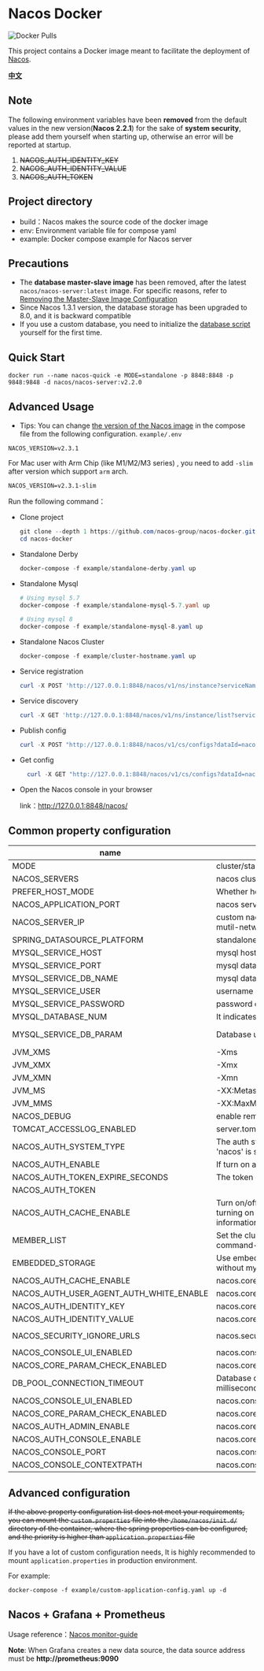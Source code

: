# Nacos Docker

![Docker Pulls](https://img.shields.io/docker/pulls/nacos/nacos-server.svg?maxAge=60480)

This project contains a Docker image meant to facilitate the deployment of [Nacos](https://github.com/alibaba/nacos).

[**中文**](README_ZH.md)

## Note

The following environment variables have been **removed** from the default values in the new version(**Nacos 2.2.1**)
for the sake of **system security**, please add them yourself when starting up, otherwise an error will be reported at
startup.

1. ~~NACOS_AUTH_IDENTITY_KEY~~
2. ~~NACOS_AUTH_IDENTITY_VALUE~~
3. ~~NACOS_AUTH_TOKEN~~

## Project directory

* build：Nacos makes the source code of the docker image
* env: Environment variable file for compose yaml
* example: Docker compose example for Nacos server

## Precautions

* The **database master-slave image** has been removed, after the latest `nacos/nacos-server:latest` image. For specific
  reasons, refer
  to [Removing the Master-Slave Image Configuration](https://github.com/nacos-group/nacos-docker/wiki/%E7%A7%BB%E9%99%A4%E6%95%B0%E6%8D%AE%E5%BA%93%E4%B8%BB%E4%BB%8E%E9%95%9C%E5%83%8F%E9%85%8D%E7%BD%AE)
* Since Nacos 1.3.1 version, the database storage has been upgraded to 8.0, and it is backward compatible
* If you use a custom database, you need to initialize
  the [database script](https://github.com/alibaba/nacos/blob/master/distribution/conf/mysql-schema.sql) yourself for
  the first time.

## Quick Start

```shell
docker run --name nacos-quick -e MODE=standalone -p 8848:8848 -p 9848:9848 -d nacos/nacos-server:v2.2.0
```

## Advanced Usage

* Tips: You can change [the version of the Nacos image](https://hub.docker.com/r/nacos/nacos-server/tags) in the compose
  file from the following configuration.
  `example/.env`

```dotenv
NACOS_VERSION=v2.3.1
```

For Mac user with Arm Chip (like M1/M2/M3 series) , you need to add `-slim` after version which support `arm` arch.

```dotenv
NACOS_VERSION=v2.3.1-slim
```

Run the following command：

* Clone project

  ```powershell
  git clone --depth 1 https://github.com/nacos-group/nacos-docker.git
  cd nacos-docker
  ```


* Standalone Derby

  ```powershell
  docker-compose -f example/standalone-derby.yaml up
  ```
* Standalone Mysql

  ```powershell
  # Using mysql 5.7
  docker-compose -f example/standalone-mysql-5.7.yaml up

  # Using mysql 8
  docker-compose -f example/standalone-mysql-8.yaml up
  ```

* Standalone Nacos Cluster

  ```powershell
  docker-compose -f example/cluster-hostname.yaml up 
  ```


* Service registration

  ```powershell
  curl -X POST 'http://127.0.0.1:8848/nacos/v1/ns/instance?serviceName=nacos.naming.serviceName&ip=20.18.7.10&port=8080'

  ```

* Service discovery

    ```powershell
    curl -X GET 'http://127.0.0.1:8848/nacos/v1/ns/instance/list?serviceName=nacos.naming.serviceName'
    ```

* Publish config

  ```powershell
  curl -X POST "http://127.0.0.1:8848/nacos/v1/cs/configs?dataId=nacos.cfg.dataId&group=test&content=helloWorld"
  ```

* Get config

  ```powershell
    curl -X GET "http://127.0.0.1:8848/nacos/v1/cs/configs?dataId=nacos.cfg.dataId&group=test"
  ```


* Open the Nacos console in your browser

  link：http://127.0.0.1:8848/nacos/

## Common property configuration

| name                                    | description                                                                                                                       | option                                                                                                                                                                                |
|-----------------------------------------|-----------------------------------------------------------------------------------------------------------------------------------|---------------------------------------------------------------------------------------------------------------------------------------------------------------------------------------|
| MODE                                    | cluster/standalone                                                                                                                | cluster/standalone default **cluster**                                                                                                                                                |
| NACOS_SERVERS                           | nacos cluster address                                                                                                             | eg. ip1:port1 ip2:port2 ip3:port3                                                                                                                                                     |
| PREFER_HOST_MODE                        | Whether hostname are supported                                                                                                    | hostname/ip default **ip**                                                                                                                                                            |
| NACOS_APPLICATION_PORT                  | nacos server port                                                                                                                 | default **8848**                                                                                                                                                                      |
| NACOS_SERVER_IP                         | custom nacos server ip when network was mutil-network                                                                             |                                                                                                                                                                                       |
| SPRING_DATASOURCE_PLATFORM              | standalone support mysql                                                                                                          | mysql / empty default empty                                                                                                                                                           |
| MYSQL_SERVICE_HOST                      | mysql  host                                                                                                                       |                                                                                                                                                                                       |
| MYSQL_SERVICE_PORT                      | mysql  database port                                                                                                              | default : **3306**                                                                                                                                                                    |
| MYSQL_SERVICE_DB_NAME                   | mysql  database name                                                                                                              |                                                                                                                                                                                       |
| MYSQL_SERVICE_USER                      | username of  database                                                                                                             |                                                                                                                                                                                       |
| MYSQL_SERVICE_PASSWORD                  | password of  database                                                                                                             |                                                                                                                                                                                       |
| MYSQL_DATABASE_NUM                      | It indicates the number of database                                                                                               | default :**1**                                                                                                                                                                        |
| MYSQL_SERVICE_DB_PARAM                  | Database url parameter                                                                                                            | default :**characterEncoding=utf8&connectTimeout=1000&socketTimeout=3000&autoReconnect=true&useSSL=false**                                                                            |
| JVM_XMS                                 | -Xms                                                                                                                              | default :1g                                                                                                                                                                           |
| JVM_XMX                                 | -Xmx                                                                                                                              | default :1g                                                                                                                                                                           |
| JVM_XMN                                 | -Xmn                                                                                                                              | default :512m                                                                                                                                                                         |
| JVM_MS                                  | -XX:MetaspaceSize                                                                                                                 | default :128m                                                                                                                                                                         |
| JVM_MMS                                 | -XX:MaxMetaspaceSize                                                                                                              | default :320m                                                                                                                                                                         |
| NACOS_DEBUG                             | enable remote debug                                                                                                               | y/n default :n                                                                                                                                                                        |
| TOMCAT_ACCESSLOG_ENABLED                | server.tomcat.accesslog.enabled                                                                                                   | default :false                                                                                                                                                                        |
| NACOS_AUTH_SYSTEM_TYPE                  | The auth system to use, currently only 'nacos' is supported                                                                       | default :nacos                                                                                                                                                                        |
| NACOS_AUTH_ENABLE                       | If turn on auth system                                                                                                            | default :false                                                                                                                                                                        |
| NACOS_AUTH_TOKEN_EXPIRE_SECONDS         | The token expiration in seconds                                                                                                   | default :18000                                                                                                                                                                        |
| NACOS_AUTH_TOKEN                        |                                                                                                                                   | `Note: It is removed from Nacos 2.2.1`                                                                                                                                                |
| NACOS_AUTH_CACHE_ENABLE                 | Turn on/off caching of auth information. By turning on this switch, the update of auth information would have a 15 seconds delay. | default : false                                                                                                                                                                       |
| MEMBER_LIST                             | Set the cluster list with a configuration file or command-line argument                                                           | eg:192.168.16.101:8847?raft_port=8807,192.168.16.101?raft_port=8808,192.168.16.101:8849?raft_port=8809                                                                                |
| EMBEDDED_STORAGE                        | Use embedded storage in cluster mode without mysql                                                                                | `embedded` default : none                                                                                                                                                             |
| NACOS_AUTH_CACHE_ENABLE                 | nacos.core.auth.caching.enabled                                                                                                   | default : false                                                                                                                                                                       |
| NACOS_AUTH_USER_AGENT_AUTH_WHITE_ENABLE | nacos.core.auth.enable.userAgentAuthWhite                                                                                         | default : false                                                                                                                                                                       |
| NACOS_AUTH_IDENTITY_KEY                 | nacos.core.auth.server.identity.key                                                                                               | `Note: It is removed from Nacos 2.2.1`                                                                                                                                                |
| NACOS_AUTH_IDENTITY_VALUE               | nacos.core.auth.server.identity.value                                                                                             | `Note: It is removed from Nacos 2.2.1`                                                                                                                                                |
| NACOS_SECURITY_IGNORE_URLS              | nacos.security.ignore.urls                                                                                                        | default : `/,/error,/**/*.css,/**/*.js,/**/*.html,/**/*.map,/**/*.svg,/**/*.png,/**/*.ico,/console-fe/public/**,/v1/auth/**,/v1/console/health/**,/actuator/**,/v1/console/server/**` |
| NACOS_CONSOLE_UI_ENABLED                | nacos.console.ui.enabled                                                                                                          | default : `true`                                                                                                                                                                      |
| NACOS_CORE_PARAM_CHECK_ENABLED          | nacos.core.param.check.enabled                                                                                                    | default : `true`                                                                                                                                                                      |
| DB_POOL_CONNECTION_TIMEOUT              | Database connection pool timeout in milliseconds                                                                                  | default : **30000**                                                                                                                                                                   |
| NACOS_CONSOLE_UI_ENABLED                | nacos.console.ui.enabled                                                                                                          | default : `true`                                                                                                                                                                      |
| NACOS_CORE_PARAM_CHECK_ENABLED          | nacos.core.param.check.enabled                                                                                                    | default : `true`                                                                                                                                                                      |
| NACOS_AUTH_ADMIN_ENABLE                 | nacos.core.auth.admin.enable                                                                                                      | default : `true`                                                                                                                                                                      |
| NACOS_AUTH_CONSOLE_ENABLE               | nacos.core.auth.console.enable                                                                                                    | default : `true`                                                                                                                                                                      |                                                                                                                                                                                       |
| NACOS_CONSOLE_PORT                      | nacos.console.port                                                                                                                | default : `8080`                                                                                                                                                                      |
| NACOS_CONSOLE_CONTEXTPATH               | nacos.console.contextPath                                                                                                         | default : ``                                                                                                                                                                          |

## Advanced configuration

~~If the above property configuration list does not meet your requirements, you can mount the `custom.properties` file
into the `/home/nacos/init.d/` directory of the container, where the spring properties can be configured, and the
priority is higher than `application.properties` file~~

If you have a lot of custom configuration needs, It is highly recommended to mount `application.properties` in
production environment.

For example:

```docker
docker-compose -f example/custom-application-config.yaml up -d
```

## Nacos + Grafana + Prometheus

Usage reference：[Nacos monitor-guide](https://nacos.io/zh-cn/docs/monitor-guide.html)

**Note**:  When Grafana creates a new data source, the data source address must be **http://prometheus:9090**


